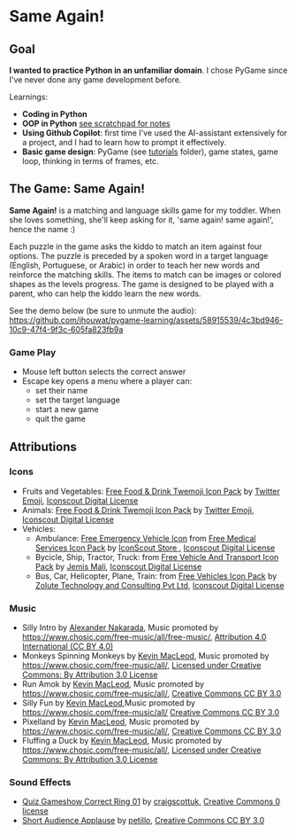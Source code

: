 # Same Again!

## Goal
**I wanted to practice Python in an unfamiliar domain**. I chose PyGame since I've never done any game development before.

Learnings:
* **Coding in Python**
* **OOP in Python** [see scratchpad for notes](/scratchpad.md)
* **Using Github Copilot**: first time I've used the AI-assistant extensively for a project, and I had to learn how to prompt it effectively.
* **Basic game design**: PyGame (see [tutorials](/tutorials/) folder), game states, game loop, thinking in terms of frames, etc.

## The Game: Same Again!
**Same Again!** is a matching and language skills game for my toddler. When she loves something, she'll keep asking for it, 'same again! same again!', hence the name :)

Each puzzle in the game asks the kiddo to match an item against four options. The puzzle is preceded by a spoken word in a target language (English, Portuguese, or Arabic) in order to teach her new words and reinforce the matching skills. The items to match can be images or colored shapes as the levels progress. The game is designed to be played with a parent, who can help the kiddo learn the new words.

See the demo below (be sure to unmute the audio):
https://github.com/ihouwat/pygame-learning/assets/58915539/4c3bd946-10c9-47f4-9f3c-605fa823fb9a

### Game Play
* Mouse left button selects the correct answer
* Escape key opens a menu where a player can:
	* set their name
	* set the target language
	* start a new game
	* quit the game

## Attributions
### Icons
* Fruits and Vegetables: [Free Food & Drink Twemoji Icon Pack](https://iconscout.com/free-icon-pack/food-drink) by [Twitter Emoji](https://iconscout.com/contributors/twitter-inc/icons), [Iconscout Digital License](https://iconscout.com/licenses#iconscout)
* Animals: [Free Food & Drink Twemoji Icon Pack](https://iconscout.com/free-icon-pack/animal-and-nature) by [Twitter Emoji](https://iconscout.com/contributors/twitter-inc/icons), [Iconscout Digital License](https://iconscout.com/licenses#iconscout)
* Vehicles:
	* Ambulance: [Free Emergency Vehicle Icon](https://iconscout.com/free-icon/emergency-vehicle-1901819) from [Free Medical Services Icon Pack](https://iconscout.com/free-icon-pack/medical-services-1) by [IconScout Store
](https://iconscout.com/contributors/iconscout/icons), [Iconscout Digital License](https://iconscout.com/licenses#iconscout)
	* Bycicle, Ship, Tractor, Truck: from [Free Vehicle And Transport Icon Pack](https://iconscout.com/free-icon-pack/vehicle-and-transport) by [Jemis Mali](https://iconscout.com/contributors/jemismali/icons), [Iconscout Digital License](https://iconscout.com/licenses#iconscout)
	* Bus, Car, Helicopter, Plane, Train: from [Free Vehicles Icon Pack](https://iconscout.com/free-icon-pack/vehicles-22) by [Zolute Technology and Consulting Pvt Ltd](https://iconscout.com/contributors/zolute/icons), [Iconscout Digital License](https://iconscout.com/licenses#iconscout)

### Music
* Silly Intro by [Alexander Nakarada](https://creatorchords.com), Music promoted by https://www.chosic.com/free-music/all/free-music/, [Attribution 4.0 International (CC BY 4.0)](https://creativecommons.org/licenses/by/4.0/)
*  Monkeys Spinning Monkeys by [Kevin MacLeod](incompetech.com), Music promoted by https://www.chosic.com/free-music/all/, [Licensed under Creative Commons: By Attribution 3.0 License](http://creativecommons.org/licenses/by/3.0/)
*  Run Amok by [Kevin MacLeod](https://incompetech.com/), Music promoted by https://www.chosic.com/free-music/all/, [Creative Commons CC BY 3.0](https://creativecommons.org/licenses/by/3.0/)
* Silly Fun by [Kevin MacLeod](https://incompetech.com/),Music promoted by https://www.chosic.com/free-music/all/
[Creative Commons CC BY 3.0](https://creativecommons.org/licenses/by/3.0/)
* Pixelland by [Kevin MacLeod](https://incompetech.com/), Music promoted by https://www.chosic.com/free-music/all/, [Creative Commons CC BY 3.0](https://creativecommons.org/licenses/by/3.0/)
* Fluffing a Duck by [Kevin MacLeod](https://incompetech.com/), Music promoted by https://www.chosic.com/free-music/all/, [Licensed under Creative Commons: By Attribution 3.0 License](http://creativecommons.org/licenses/by/3.0/)

### Sound Effects
* [Quiz Gameshow Correct Ring 01](https://freesound.org/people/craigscottuk/sounds/644953/) by [craigscottuk](https://freesound.org/people/craigscottuk/), [Creative Commons 0 license](https://creativecommons.org/publicdomain/zero/1.0/)
* [Short Audience Applause](https://freesound.org/people/petillo/sounds/178610/) by [petillo](https://freesound.org/people/petillo/), [Creative Commons CC BY 3.0](https://creativecommons.org/licenses/by/3.0/)
